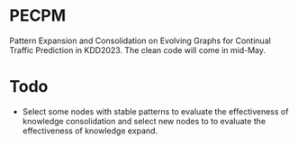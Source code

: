# PECPM
Pattern Expansion and Consolidation on Evolving Graphs for Continual Traffic Prediction in KDD2023. The clean code will come in mid-May.

# Todo

- Select some nodes with stable patterns to evaluate the effectiveness of knowledge consolidation and select new nodes to to evaluate the effectiveness of knowledge expand.
